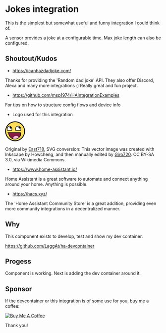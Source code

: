 # Jokes integration

This is the simplest but somewhat useful and funny integration I could think of. 

A sensor provides a joke at a configurable time. Max joke length can also be configured.

## Shoutout/Kudos

* https://icanhazdadjoke.com/

Thanks for providing the 'Random dad joke' API. They also offer Discord, Alexa and many more integrations :) Really great and fun project.

* https://github.com/msp1974/HAIntegrationExamples

For tips on how to structure config flows and device info

* Logo used for this integration 

<img src="https://github.com/home-assistant/brands/blob/master/custom_integrations/jokes/icon.png?raw=true"  width="64" height="64">

Original by [East718](https://en.wikipedia.org/wiki/User:User:East718), SVG conversion: This vector image was created with Inkscape by Howcheng, and then manually edited by [Giro720](https://commons.wikimedia.org/wiki/User:Giro720). CC BY-SA 3.0, via Wikimedia Commons.

* https://www.home-assistant.io/

Home Assistant is a great software to automate and connect anything around your home. Anything is possible.

* https://hacs.xyz/

The 'Home Assistant Community Store' is a great addition, providing even more community integrations in a decentralized manner.

## Why

This component exists to develop, test and show my dev container.

https://github.com/LaggAt/ha-devcontainer

## Progess

Component is working. Next is adding the dev container around it.

## Sponsor

If the devcontainer or this integration is of some use for you, buy me a coffee:

<a href="https://www.buymeacoffee.com/LaggAt" target="_blank"><img src="https://cdn.buymeacoffee.com/buttons/v2/default-yellow.png" alt="Buy Me A Coffee" style="height: 60px !important;width: 217px !important;" ></a>

Thank you!
